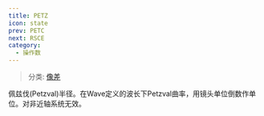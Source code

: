 ```yaml
---
title: PETZ
icon: state
prev: PETC
next: RSCE
category:
  - 操作数
---
```


> 分类: [像差](/hb/operands/131/885/  "Zemax 操作数 像差")

佩兹伐(Petzval)半径。在Wave定义的波长下Petzval曲率，用镜头单位倒数作单位。对非近轴系统无效。